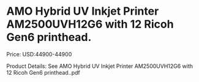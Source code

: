 # AMO Hybrid UV Inkjet Printer AM2500UVH12G6 with 12 Ricoh Gen6 printhead.

Price: USD:44900-44900

Product Details: See AMO Hybrid UV Inkjet Printer AM2500UVH12G6 with 12 Ricoh Gen6 printhead..pdf